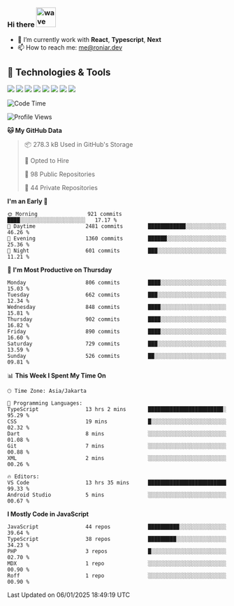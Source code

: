### Hi there <img src="https://i.ibb.co/q0Hx1KK/wave.gif" alt="wave" width="45px">

- 🌱 I’m currently work with **React**, **Typescript**, **Next**
- 📫 How to reach me: me@roniar.dev

## 🔧 Technologies & Tools

![](https://img.shields.io/badge/OS-Linux-informational?style=flat&logo=linux&logoColor=white&color=2bbc8a)
![](https://img.shields.io/badge/OS-Windows-informational?style=flat&logo=windows&logoColor=white&color=2bbc8a)
![](https://img.shields.io/badge/Code-JavaScript-informational?style=flat&logo=javascript&logoColor=white&color=2bbc8a)
![](https://img.shields.io/badge/Code-Golang-informational?style=flat&logo=go&logoColor=white&color=2bbc8a)
![](https://img.shields.io/badge/Code-React-informational?style=flat&logo=react&logoColor=white&color=2bbc8a)
![](https://img.shields.io/badge/Code-Next-informational?style=flat&logo=next.js&logoColor=white&color=2bbc8a)
![](https://img.shields.io/badge/Shell-Bash-informational?style=flat&logo=gnu-bash&logoColor=white&color=2bbc8a)
![](https://img.shields.io/badge/Tools-Docker-informational?style=flat&logo=docker&logoColor=white&color=2bbc8a)

<!--START_SECTION:waka-->
![Code Time](http://img.shields.io/badge/Code%20Time-2%2C232%20hrs%2057%20mins-blue)

![Profile Views](http://img.shields.io/badge/Profile%20Views-7-blue)

**🐱 My GitHub Data** 

> 📦 278.3 kB Used in GitHub's Storage 
 > 
> 💼 Opted to Hire
 > 
> 📜 98 Public Repositories 
 > 
> 🔑 44 Private Repositories 
 > 
**I'm an Early 🐤** 

```text
🌞 Morning                921 commits         ████░░░░░░░░░░░░░░░░░░░░░   17.17 % 
🌆 Daytime                2481 commits        ████████████░░░░░░░░░░░░░   46.26 % 
🌃 Evening                1360 commits        ██████░░░░░░░░░░░░░░░░░░░   25.36 % 
🌙 Night                  601 commits         ███░░░░░░░░░░░░░░░░░░░░░░   11.21 % 
```
📅 **I'm Most Productive on Thursday** 

```text
Monday                   806 commits         ████░░░░░░░░░░░░░░░░░░░░░   15.03 % 
Tuesday                  662 commits         ███░░░░░░░░░░░░░░░░░░░░░░   12.34 % 
Wednesday                848 commits         ████░░░░░░░░░░░░░░░░░░░░░   15.81 % 
Thursday                 902 commits         ████░░░░░░░░░░░░░░░░░░░░░   16.82 % 
Friday                   890 commits         ████░░░░░░░░░░░░░░░░░░░░░   16.60 % 
Saturday                 729 commits         ███░░░░░░░░░░░░░░░░░░░░░░   13.59 % 
Sunday                   526 commits         ██░░░░░░░░░░░░░░░░░░░░░░░   09.81 % 
```


📊 **This Week I Spent My Time On** 

```text
🕑︎ Time Zone: Asia/Jakarta

💬 Programming Languages: 
TypeScript               13 hrs 2 mins       ████████████████████████░   95.29 % 
CSS                      19 mins             █░░░░░░░░░░░░░░░░░░░░░░░░   02.32 % 
Dart                     8 mins              ░░░░░░░░░░░░░░░░░░░░░░░░░   01.08 % 
Git                      7 mins              ░░░░░░░░░░░░░░░░░░░░░░░░░   00.88 % 
XML                      2 mins              ░░░░░░░░░░░░░░░░░░░░░░░░░   00.26 % 

🔥 Editors: 
VS Code                  13 hrs 35 mins      █████████████████████████   99.33 % 
Android Studio           5 mins              ░░░░░░░░░░░░░░░░░░░░░░░░░   00.67 % 
```

**I Mostly Code in JavaScript** 

```text
JavaScript               44 repos            ██████████░░░░░░░░░░░░░░░   39.64 % 
TypeScript               38 repos            █████████░░░░░░░░░░░░░░░░   34.23 % 
PHP                      3 repos             █░░░░░░░░░░░░░░░░░░░░░░░░   02.70 % 
MDX                      1 repo              ░░░░░░░░░░░░░░░░░░░░░░░░░   00.90 % 
Roff                     1 repo              ░░░░░░░░░░░░░░░░░░░░░░░░░   00.90 % 
```




 Last Updated on 06/01/2025 18:49:19 UTC
<!--END_SECTION:waka-->
